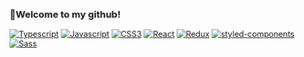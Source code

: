 ### 👋Welcome to my github!

<!-- <img align="left" alt="JavaScript" width="30px" style="padding-right:10px;" src="https://cdn.jsdelivr.net/gh/devicons/devicon/icons/javascript/javascript-plain.svg" />
<img align="left" alt="TypeScript" width="30px" style="padding-right:10px;" src="https://cdn.jsdelivr.net/gh/devicons/devicon/icons/typescript/typescript-plain.svg" />
<img align="left" alt="Git" width="30px" style="padding-right:10px;" src="https://cdn.jsdelivr.net/gh/devicons/devicon/icons/git/git-original.svg" />
<img align="left" alt="HTML" width="30px" style="padding-right:10px;" src="https://cdn.jsdelivr.net/gh/devicons/devicon/icons/html5/html5-plain.svg" />
<img align="left" alt="CSS" width="30px" style="padding-right:10px;" src="https://cdn.jsdelivr.net/gh/devicons/devicon/icons/css3/css3-plain.svg" />
<img align="left" alt="React" width="30px" style="padding-right:10px;" src="https://cdn.jsdelivr.net/gh/devicons/devicon/icons/react/react-original.svg" />
<img align="left" alt="GitHub" width="30px" style="padding-right:10px;" src="https://cdn.jsdelivr.net/gh/devicons/devicon/icons/github/github-original.svg" /> -->



[![Typescript](https://img.shields.io/badge/typescript-%23007ACC.svg?style=for-the-badge&logo=typescript&logoColor=white)]()
[![Javascript](https://img.shields.io/badge/javascript-%23323330.svg?style=for-the-badge&logo=javascript&logoColor=%23F7DF1E)]()
[![CSS3](https://img.shields.io/badge/CSS3-%231572B6.svg?style=for-the-badge&logo=css3&logoColor=white)]()
[![React](https://img.shields.io/badge/react-%2361DAFB.svg?style=for-the-badge&logo=react&logoColor=white)]()
[![Redux](https://img.shields.io/badge/redux-%23764ABC.svg?style=for-the-badge&logo=redux&logoColor=white)]()
[![styled-components](https://img.shields.io/badge/styled--components-%23DB7093.svg?style=for-the-badge&logo=styled-components&logoColor=white)]()
[![Sass](https://img.shields.io/badge/sass-%23CC6699.svg?style=for-the-badge&logo=sass&logoColor=white)]()

<!--
**fedu00/fedu00** is a ✨ _special_ ✨ repository because its `README.md` (this file) appears on your GitHub profile.

Here are some ideas to get you started:

- 🔭 I’m currently working on ...
- 🌱 I’m currently learning ...
- 👯 I’m looking to collaborate on ...
- 🤔 I’m looking for help with ...
- 💬 Ask me about ...
- 📫 How to reach me: ...
- 😄 Pronouns: ...
- ⚡ Fun fact: ...
-->
